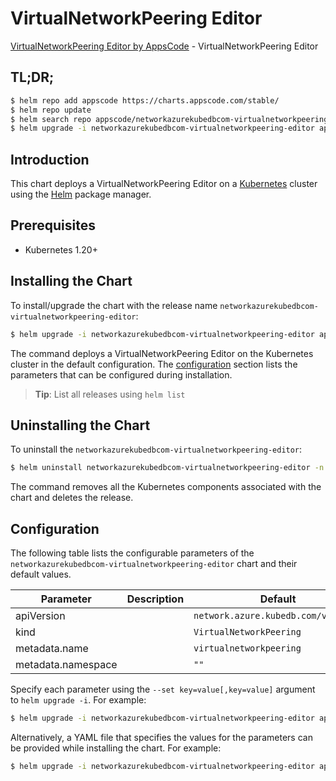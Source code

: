 # VirtualNetworkPeering Editor

[VirtualNetworkPeering Editor by AppsCode](https://appscode.com) - VirtualNetworkPeering Editor

## TL;DR;

```bash
$ helm repo add appscode https://charts.appscode.com/stable/
$ helm repo update
$ helm search repo appscode/networkazurekubedbcom-virtualnetworkpeering-editor --version=v0.14.0
$ helm upgrade -i networkazurekubedbcom-virtualnetworkpeering-editor appscode/networkazurekubedbcom-virtualnetworkpeering-editor -n default --create-namespace --version=v0.14.0
```

## Introduction

This chart deploys a VirtualNetworkPeering Editor on a [Kubernetes](http://kubernetes.io) cluster using the [Helm](https://helm.sh) package manager.

## Prerequisites

- Kubernetes 1.20+

## Installing the Chart

To install/upgrade the chart with the release name `networkazurekubedbcom-virtualnetworkpeering-editor`:

```bash
$ helm upgrade -i networkazurekubedbcom-virtualnetworkpeering-editor appscode/networkazurekubedbcom-virtualnetworkpeering-editor -n default --create-namespace --version=v0.14.0
```

The command deploys a VirtualNetworkPeering Editor on the Kubernetes cluster in the default configuration. The [configuration](#configuration) section lists the parameters that can be configured during installation.

> **Tip**: List all releases using `helm list`

## Uninstalling the Chart

To uninstall the `networkazurekubedbcom-virtualnetworkpeering-editor`:

```bash
$ helm uninstall networkazurekubedbcom-virtualnetworkpeering-editor -n default
```

The command removes all the Kubernetes components associated with the chart and deletes the release.

## Configuration

The following table lists the configurable parameters of the `networkazurekubedbcom-virtualnetworkpeering-editor` chart and their default values.

|     Parameter      | Description |                    Default                     |
|--------------------|-------------|------------------------------------------------|
| apiVersion         |             | <code>network.azure.kubedb.com/v1alpha1</code> |
| kind               |             | <code>VirtualNetworkPeering</code>             |
| metadata.name      |             | <code>virtualnetworkpeering</code>             |
| metadata.namespace |             | <code>""</code>                                |


Specify each parameter using the `--set key=value[,key=value]` argument to `helm upgrade -i`. For example:

```bash
$ helm upgrade -i networkazurekubedbcom-virtualnetworkpeering-editor appscode/networkazurekubedbcom-virtualnetworkpeering-editor -n default --create-namespace --version=v0.14.0 --set apiVersion=network.azure.kubedb.com/v1alpha1
```

Alternatively, a YAML file that specifies the values for the parameters can be provided while
installing the chart. For example:

```bash
$ helm upgrade -i networkazurekubedbcom-virtualnetworkpeering-editor appscode/networkazurekubedbcom-virtualnetworkpeering-editor -n default --create-namespace --version=v0.14.0 --values values.yaml
```
